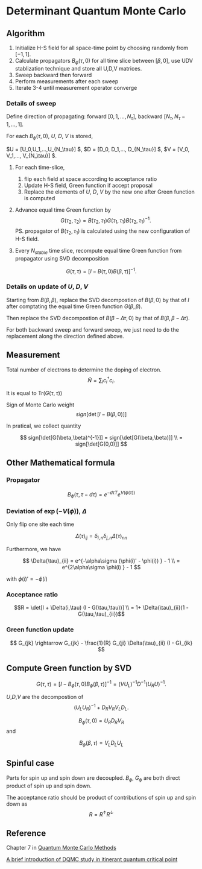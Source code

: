 # Determinant Quantum Monte Carlo

## Algorithm

1. Initialize H-S field for all space-time point by choosing randomly from $[-1,1]$.
2. Calculate propagators $B_{\phi}(\tau,0)$ for all time slice between $[\beta, 0]$, use UDV stablization technique and store all U,D,V matrices.
3. Sweep backward then forward
4. Perform measurements after each sweep
5. Iterate 3-4 until measurement operator converge

### Details of sweep

Define direction of propagating: forward $[0,1,...,N_\tau]$, backward $[N_\tau,N_\tau-1,...,1]$.

For each $B_{\phi}(\tau,0)$, $U$, $D$, $V$ is stored, 

$U = [U_0,U_1,...,U_{N_\tau}] $, $D = [D_0, D_1,..., D_{N_\tau}] $, $V = [V_0, V_1,..., V_{N_\tau}] $.

1. For each time-slice, 

    1. flip each field at space according to acceptance ratio
    2. Update H-S field, Green function if accept proposal
    3. Replace the elements of $U$, $D$, $V$ by the new one after Green function is computed 


2. Advance equal time Green function by
$$
G(\tau_2,\tau_2) = B(\tau_2,\tau_1) G(\tau_1,\tau_1) B(\tau_2,\tau_1)^{-1}.
$$
PS. propagator of $B(\tau_2,\tau_1)$ is calculated using the new configuration of H-S field.

3. Every $N_{stable}$ time slice, recompute equal time Green function from propagator using SVD decomposition

$$
G(\tau,\tau) = [I - B(\tau,0)B(\beta,\tau)]^{-1}.
$$

### Details on update of $U$, $D$, $V$
Starting from $B(\beta,\beta)$, replace the SVD decompostion of $B(\beta,0)$ by that of $I$ after comptating the equal time Green function $G(\beta,\beta)$. 

Then replace the SVD decompostion of $B(\beta-\Delta \tau,0 )$ by that of $B(\beta,\beta -\Delta \tau)$.

For both backward sweep and forward sweep, we just need to do the replacement along the direction defined above.

## Measurement
Total number of electrons to determine the doping of electron.
$$
\hat{N} = \sum_i c_i^\dagger c_i.
$$

It is equal to $\text{Tr}(G(\tau,\tau))$

Sign of Monte Carlo weight 
$$
sign[\det[I-B(\beta,0)]]
$$

In pratical, we collect quantity

$$
sign[\det[G(\beta,\beta)^{-1}]] = sign[\det[G(\beta,\beta)]] \\ = sign[\det[G(0,0)]]
$$
## Other Mathematical formula
### Propagator
$$
B_{\phi}(\tau,\tau-d\tau) = e^{-d\tau T} e^{V(\phi(\tau))}
$$

### Deviation of $\exp(-V(\phi))$, $\Delta$
Only flip one site each time

$$\Delta(\tau)_{ij} = \delta_{i,n}\delta_{j,n} \Delta(\tau)_{nn}$$

Furthermore, we have

$$
\Delta(\tau)_{ii} = e^{-\alpha\sigma (\phi(i)' - \phi(i)) } - 1  \\
=  e^{2\alpha\sigma \phi(i) } - 1
$$

with $\phi(i)' = -\phi(i)$

### Acceptance ratio
$$R = \det[I + \Delta(i,\tau) (I - G(\tau,\tau))] \\
 = 1+ \Delta(\tau)_{ii}(1 - G(\tau,\tau)_{ii})$$

### Green function update
$$
G_{jk} \rightarrow G_{jk} - \frac{1}{R} G_{ji} \Delta(\tau)_{ii} (I - G)_{ik}
$$

## Compute Green function by SVD
$$
G(\tau,\tau) = [I-B_{\phi}(\tau,0) B_{\phi}(\beta,\tau)]^{-1}
 = (VU_L)^{-1} D^{-1} (U_RU)^{-1}.
$$

$U$,$D$,$V$ are the decompostion of 
$$
(U_LU_R)^{-1} + D_RV_RV_LD_L.
$$

$$
B_{\phi}(\tau,0) = U_R D_R V_R
$$
and

$$
B_{\phi}(\beta,\tau) = V_L D_L U_L
$$


## Spinful case 
Parts for spin up and spin down are decoupled. $B_\phi$, $G_{\phi}$ are both direct product of spin up and spin down.

The acceptance ratio should be product of contributions of spin up and spin down as 
$$
R = R^{\uparrow} R^{\downarrow}
$$


## Reference

Chapter 7 in [Quantum Monte Carlo Methods](https://doi.org/10.1017/CBO9780511902581)

[A brief introduction of DQMC study in itinerant quantum critical point](http://ziyangmeng.iphy.ac.cn/files/teaching/RECS201809.pdf)


